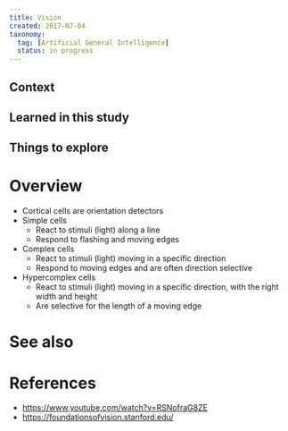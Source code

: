 ```yaml
---
title: Vision
created: 2017-07-04
taxonomy:
  tag: [Artificial General Intelligence]
  status: in progress
---
```


## Context

## Learned in this study

## Things to explore

# Overview
* Cortical cells are orientation detectors
* Simple cells
	* React to stimuli (light) along a line
	* Respond to flashing and moving edges
* Complex cells
	* React to stimuli (light) moving in a specific direction
	* Respond to moving edges and are often direction selective
* Hypercomplex cells
	* React to stimuli (light) moving in a specific direction, with the right width and height
	* Are selective for the length of a moving edge

# See also

# References
* https://www.youtube.com/watch?v=RSNofraG8ZE
* https://foundationsofvision.stanford.edu/